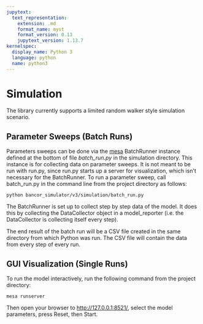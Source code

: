 ```yaml
---
jupytext:
  text_representation:
    extension: .md
    format_name: myst
    format_version: 0.13
    jupytext_version: 1.13.7
kernelspec:
  display_name: Python 3
  language: python
  name: python3
---
```


# Simulation

The library currently supports a limited random walker style simulation scenario.

## Parameter Sweeps (Batch Runs)
Parameters sweeps can be done via the [mesa](https://github.com/projectmesa/mesa) BatchRunner instance defined at the bottom of file *batch_run.py* in the simulation directory. This instance is for collecting data on parameter sweeps. It is not meant to be run with run.py, since run.py starts up a server for visualization, which isn't necessary for the BatchRunner. To run a parameter sweep, call batch_run.py in the command line from the project directory as follows:

```
python bancor_simulator/v3/simulation/batch_run.py
```

The BatchRunner is set up to collect step by step data of the model. It does this by collecting the DataCollector object in a model_reporter (i.e. the DataCollector is collecting itself every step).

The end result of the batch run will be a CSV file created in the same directory from which Python was run. The CSV file will contain the data from every step of every run.

## GUI Visualization (Single Runs)

To run the model interactively, run the following command from the project directory:
```
mesa runserver
```
Then open your browser to http://127.0.0.1:8521/, select the model parameters, press Reset, then Start.

